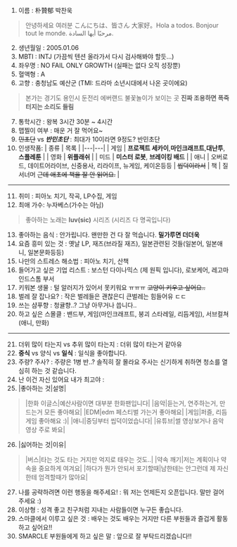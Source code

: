 1. 이름 : 朴贊郁 박찬욱
> 안녕하세요 여러분 こんにちは、皆さん 大家好。Hola a todos. Bonjour tout le monde. مرحبًا أيها السادة.
2. 생년월일 : 2005.01.06 
3. MBTI : INTJ (가끔씩 텐션 올라가서 다시 검사해봐야 할듯...)
4. 좌우명 : NO FAIL ONLY GROWTH (실패는 없다 오직 성장뿐)
5. 혈액형 : A
6. 고향 : 충청남도 예산군 (TMI: 드라마 소년시대에서 나온 곳이에요)
> 본가는 경기도 용인시 둔전리
> 에버랜드 불꽃놀이가 보이는 곳 <b>진짜 조용하면 폭죽 터지는 소리도 들림</b>
7. 통학시간 : 왕복 3시간 30분 ~ 4시간
8. 맵찔이 여부 : 매운 거 잘 먹어요~
9. ~~민초단~~ vs **_반민초단_** : 최대가 10이라면 9정도? 반민초단
10. 인생작품:
| 종류 | 목록 |
|---|---|
| 게임 | <b>프로젝트 세카이</b>,<b>마인크래프트</b>,<b>대난투</b>, <b>스플레툰</b> |
| 영화 | <b>위플래쉬</b> |
| 미드 | <b>미스터 로봇</b>, <b>브레이킹 배드</b> |
| 애니 | 오버로드, 데이트어라이브, 신중용사, 리라이프, 뉴게임, 케이온등등 | ~~씹덕이라서~~
| 책 | 질서너머 ~~근데 애초에 책을 잘 안 읽어요.~~ |
---
11. 취미 : 피아노 치기, 작곡, LP수집, 게임
12. 최애 가수: 누자베스(가수는 아님)
> 좋아하는 노래는 <b>luv(sic)</b> 시리즈 (시리즈 다 명곡입니다)
13. 좋아하는 음식 : 안가립니다. 왠만한 건 다 잘 먹습니다. <b>밀가루면 더더욱 </b>
14. 요즘 흥미 있는 것 : 옛날 LP, 재즈(브라질 재즈), 일본관련된 것들(일본어, 일본애니, 일본문화등등)
15. 나만의 스트레스 해소법 : 피아노 치기, 산책
16. 들어가고 싶은 기업 리스트 : 보스턴 다이나믹스 (제 원픽 입니다), 로보케어, 레고마인드스톰 부서
17. 키워본 생물 : 털 알러지가 있어서 못키워요 ㅠㅠㅠ ~~고양이 키우고 싶어요..~~
18. 벌레 잘 잡나요? : 작은 벌레들은 괜찮은디 큰벌레는 힘들어유 ㄷㄷ
19. 쓰는 샴푸향 : 청귤향..? 그냥 아무거나 씁니다..
20. 하고 싶은 스몰클 : 밴드부, 게임(마인크래프트, 붕괴 스타레일, 리듬게임), 서브컬쳐(애니, 만화)
***
21. 더위 많이 타는지 vs 추위 많이 타는지 : 더위 많이 타는거 같아유
22. <b>중식</b> vs 양식 vs <b>일식</b> : 일식을 좋아합니다.
23. 주량? 주사? : 주량은 1병 반..? 솔직히 잘 몰라요 주사는 신기하게 취하면 청소를 열심히 하는 것 같습니다.
24. 난 이건 자신 있어요 내가 최고야 : 
25. |좋아하는 것|설명|
> |한화 이글스|예산사람이면 대부분 한화팬입니다|
> |음악|듣는거, 연주하는거, 만드는거 모든 좋아해요|
> |EDM|edm 페스티벌 가는거 좋아해요|
> |게임|퍼즐, 리듬 게임 좋아해요 :)|
> |애니|중딩부터 씹덕이었습니다|
> |유튜브|썰 영상보거나 음악 영상 주로 봐요|
26. |싫어하는 것|이유|
> |버스|타는 것도 타는 거지만 억지로 태우는 것도..|
> |약속 깨기|저는 계획이나 약속을 중요하게 여겨요|
> |하다가 뭔가 안되서 포기할때|남한테는 안그런데 제 자신한테 엄격할때가 많아요|
27. 나를 공략하려면 이런 행동을 해주세요! : 뭐 저는 언제든지 오픈입니다. 말만 걸어주세요 :)
28. 이상형 : 성격 좋고 친구처럼 지내는 사람들이면 누구든 좋습니다.
29. 스마클에서 이루고 싶은 것 : 배우는 것도 배우는 거지만 다른 부원들과 즐겁게 활동하고 싶어요!!
30. SMARCLE 부원들에게 하고 싶은 말 : 앞으로 잘 부탁드리겠습니다!!
